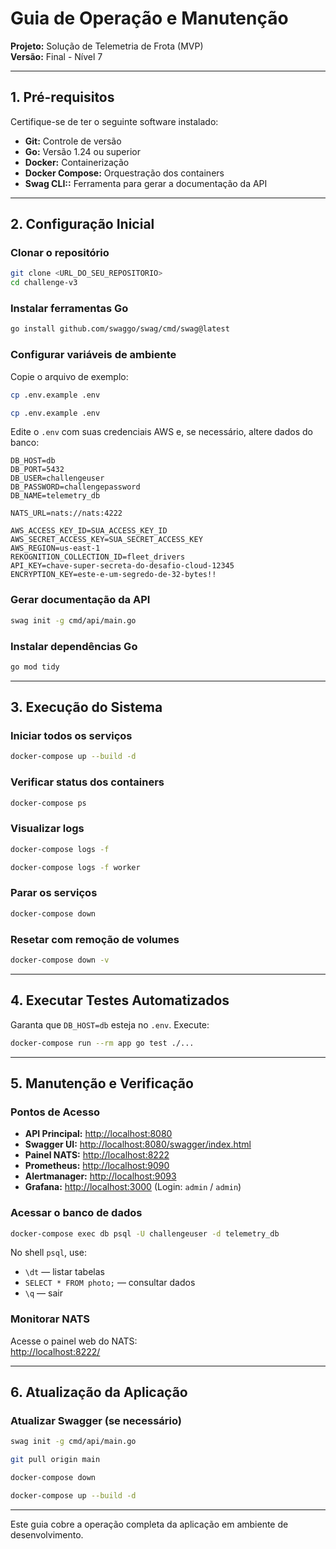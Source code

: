 # Guia de Operação e Manutenção

**Projeto:** Solução de Telemetria de Frota (MVP)  
**Versão:** Final - Nível 7

---

## 1. Pré-requisitos

Certifique-se de ter o seguinte software instalado:

- **Git:** Controle de versão  
- **Go:** Versão 1.24 ou superior  
- **Docker:** Containerização  
- **Docker Compose:** Orquestração dos containers
- **Swag CLI::** Ferramenta para gerar a documentação da API


---

## 2. Configuração Inicial

### Clonar o repositório

```bash
git clone <URL_DO_SEU_REPOSITORIO>
cd challenge-v3
```

### Instalar ferramentas Go

```bash
go install github.com/swaggo/swag/cmd/swag@latest
```

### Configurar variáveis de ambiente

Copie o arquivo de exemplo:

```bash
cp .env.example .env

cp .env.example .env
```

Edite o `.env` com suas credenciais AWS e, se necessário, altere dados do banco:

```env
DB_HOST=db
DB_PORT=5432
DB_USER=challengeuser
DB_PASSWORD=challengepassword
DB_NAME=telemetry_db

NATS_URL=nats://nats:4222

AWS_ACCESS_KEY_ID=SUA_ACCESS_KEY_ID
AWS_SECRET_ACCESS_KEY=SUA_SECRET_ACCESS_KEY
AWS_REGION=us-east-1
REKOGNITION_COLLECTION_ID=fleet_drivers
API_KEY=chave-super-secreta-do-desafio-cloud-12345
ENCRYPTION_KEY=este-e-um-segredo-de-32-bytes!!
```

### Gerar documentação da API

```bash
swag init -g cmd/api/main.go
```

### Instalar dependências Go

```bash
go mod tidy
```

---

## 3. Execução do Sistema

### Iniciar todos os serviços

```bash
docker-compose up --build -d
```

### Verificar status dos containers

```bash
docker-compose ps
```

### Visualizar logs

```bash
docker-compose logs -f

docker-compose logs -f worker
```

### Parar os serviços

```bash
docker-compose down
```

### Resetar com remoção de volumes

```bash
docker-compose down -v
```

---

## 4. Executar Testes Automatizados

Garanta que `DB_HOST=db` esteja no `.env`. Execute:

```bash
docker-compose run --rm app go test ./...
```

---

## 5. Manutenção e Verificação

### Pontos de Acesso

- **API Principal:** [http://localhost:8080](http://localhost:8080)  
- **Swagger UI:** [http://localhost:8080/swagger/index.html](http://localhost:8080/swagger/index.html)  
- **Painel NATS:** [http://localhost:8222](http://localhost:8222)  
- **Prometheus:** [http://localhost:9090](http://localhost:9090)  
- **Alertmanager:** [http://localhost:9093](http://localhost:9093)  
- **Grafana:** [http://localhost:3000](http://localhost:3000) (Login: `admin` / `admin`)

### Acessar o banco de dados

```bash
docker-compose exec db psql -U challengeuser -d telemetry_db
```

No shell `psql`, use:

- `\dt` — listar tabelas  
- `SELECT * FROM photo;` — consultar dados  
- `\q` — sair

### Monitorar NATS

Acesse o painel web do NATS:  
[http://localhost:8222/](http://localhost:8222/)

---

## 6. Atualização da Aplicação

### Atualizar Swagger (se necessário)

```bash
swag init -g cmd/api/main.go
```

```bash
git pull origin main

docker-compose down

docker-compose up --build -d
```

---

Este guia cobre a operação completa da aplicação em ambiente de desenvolvimento.